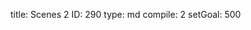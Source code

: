 title:          Scenes 2
ID:             290
type:           md
compile:        2
setGoal:        500


